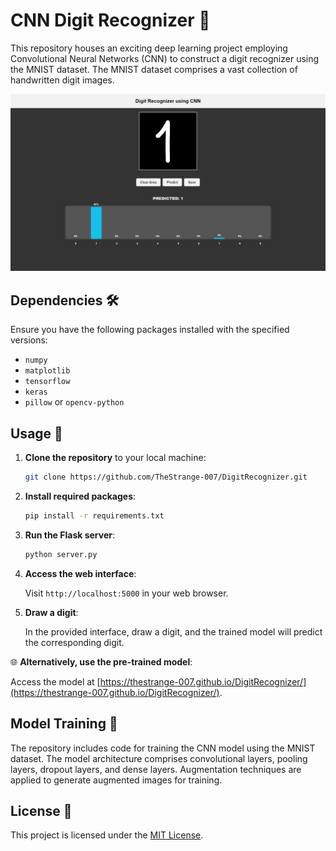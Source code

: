 # CNN Digit Recognizer 🔢

This repository houses an exciting deep learning project employing Convolutional Neural Networks (CNN) to construct a digit recognizer using the MNIST dataset. The MNIST dataset comprises a vast collection of handwritten digit images.

![DigitRecognizer](/analysis/preview.png)

## Dependencies 🛠️

Ensure you have the following packages installed with the specified versions:

- `numpy`
- `matplotlib`
- `tensorflow`
- `keras`
- `pillow` or `opencv-python`

## Usage 🚀

1. **Clone the repository** to your local machine:

   ```bash
   git clone https://github.com/TheStrange-007/DigitRecognizer.git
   ```

2. **Install required packages**:

   ```bash
   pip install -r requirements.txt
   ```

3. **Run the Flask server**:

   ```bash
   python server.py
   ```

4. **Access the web interface**:

   Visit `http://localhost:5000` in your web browser.

5. **Draw a digit**:

   In the provided interface, draw a digit, and the trained model will predict the corresponding digit.

🌐 **Alternatively, use the pre-trained model**:

   Access the model at [https://thestrange-007.github.io/DigitRecognizer/](https://thestrange-007.github.io/DigitRecognizer/).

## Model Training 🧠

The repository includes code for training the CNN model using the MNIST dataset. The model architecture comprises convolutional layers, pooling layers, dropout layers, and dense layers. Augmentation techniques are applied to generate augmented images for training.

## License 📜

This project is licensed under the [MIT License](LICENSE).

